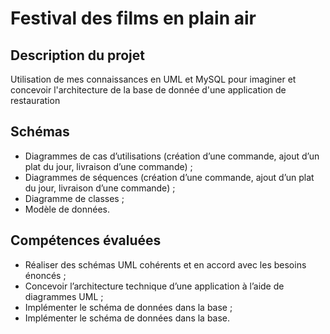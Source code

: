 # Festival des films en plain air

## Description du projet
Utilisation de mes connaissances en UML et MySQL pour imaginer et concevoir l'architecture de la base de donnée d'une application de restauration

## Schémas
* Diagrammes de cas d’utilisations (création d’une commande, ajout d’un plat du jour, livraison d’une commande) ;
* Diagrammes de séquences (création d’une commande, ajout d’un plat du jour, livraison d’une commande) ;
* Diagramme de classes ;
* Modèle de données.


## Compétences évaluées
* Réaliser des schémas UML cohérents et en accord avec les besoins énoncés ;
* Concevoir l’architecture technique d’une application à l’aide de diagrammes UML ;
* Implémenter le schéma de données dans la base ;
* Implémenter le schéma de données dans la base.
